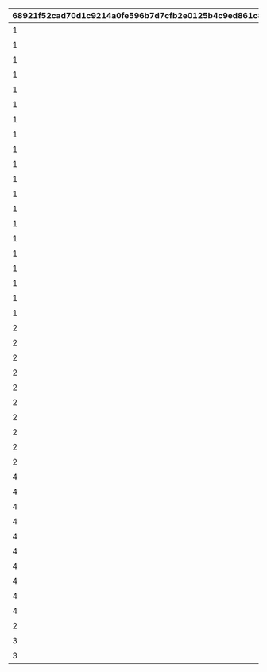 |68921f52cad70d1c9214a0fe596b7d7cfb2e0125b4c9ed861c81be04ab2bccf9|605f15dbbc5e6896bf8ca50e7262cafdf362af5976a4aa786082523aca24ecf5|7875f604955f619e819e218b0a4f382533ff6b03f70953d5d3529063b779af18|6b0f8c1c7fb1dc68e132a904239e9dee6142c15e426649f751f5bc811dec7672|da0aa97d5c1631af6858cf7d4cdc95208487bb5d824b55ef95f57c4e961cafb8|84d50e2944e64b09594484a49c17cf4fc437906554b1ef72a263a8195a14aac0|fc02d1e79740c4f6b52e35ac1b6df6efe90d0fdf4e5e453418a12c8d9ff342e6|55a42944972569c0e1ec243d7c82562e1250897d2395e7459f88a806f8582cc1|2fea794c07fbc38d483c595dc5114b1716d544dcef1c9fd0a9f02f389c8d7558|5c3f52a567a68a508511bf29820ee2f62543980711170b88f84eefb26e97e385|
| --- | --- | --- | --- | --- | --- | --- | --- | --- | --- |
|1|パーツを20個獲得しよう|1|0|100|3|1|1|10000|20|
|1|パーツを25個獲得しよう|2|0|100|3|2|1|10001|25|
|1|パーツを30個獲得しよう|2|0|100|3|3|1|10002|30|
|1|パーツを35個獲得しよう|3|0|100|3|4|1|10003|35|
|1|パーツを40個獲得しよう|3|0|100|3|5|1|10004|40|
|1|パーツを45個獲得しよう|4|0|100|3|6|1|10005|45|
|1|パーツを50個獲得しよう|4|0|100|3|7|1|10006|50|
|1|総戦力を1500以上にしよう|3|0|101|2|101|2|20000|1500|
|1|総戦力を2000以上にしよう|3|0|101|2|102|2|20001|2000|
|1|総戦力を2500以上にしよう|3|0|101|2|103|2|20002|2500|
|1|総戦力を3000以上にしよう|3|0|101|2|104|2|20003|3000|
|1|総戦力を3500以上にしよう|3|0|101|2|105|2|20004|3500|
|1|総戦力を4000以上にしよう|4|0|101|2|106|2|20005|4000|
|1|総戦力を4500以上にしよう|4|0|101|2|107|2|20006|4500|
|1|総戦力を5000以上にしよう|4|0|101|2|108|2|20007|5000|
|1|総戦力を6000以上にしよう|4|0|101|2|109|2|20008|6000|
|1|総戦力を7000以上にしよう|4|0|101|2|110|2|20009|7000|
|1|総戦力を8000以上にしよう|5|0|101|2|111|2|20010|8000|
|1|総戦力を9000以上にしよう|5|0|101|2|112|2|20011|9000|
|1|総戦力を10000以上にしよう|5|0|101|2|600|2|20012|10000|
|2|バトルポイントを累計100pt獲得しよう|2|0|200|4|201|3|30000|100|
|2|バトルポイントを累計200pt獲得しよう|2|0|200|4|202|3|30001|200|
|2|バトルポイントを累計300pt獲得しよう|2|0|200|4|203|3|30002|300|
|2|バトルポイントを累計400pt獲得しよう|2|0|200|4|204|3|30003|400|
|2|バトルポイントを累計500pt獲得しよう|2|0|200|4|205|3|30004|500|
|2|バトルポイントを累計600pt獲得しよう|3|0|200|4|206|3|30005|600|
|2|バトルポイントを累計700pt獲得しよう|3|0|200|4|207|3|30006|700|
|2|バトルポイントを累計800pt獲得しよう|3|0|200|4|208|3|30007|800|
|2|バトルポイントを累計900pt獲得しよう|3|0|200|4|209|3|30008|900|
|2|バトルポイントを累計1000pt獲得しよう|3|0|200|4|210|3|30009|1000|
|4|フブキから5個パーツを獲得しよう|7|0|400|1|401|5|50000|5|
|4|フブキから10個パーツを獲得しよう|7|0|400|1|402|5|50001|10|
|4|フブキから15個パーツを獲得しよう|7|0|400|1|403|5|50002|15|
|4|フブキから20個パーツを獲得しよう|7|0|400|1|404|5|50003|20|
|4|フブキから25個パーツを獲得しよう|7|0|400|1|405|5|50004|25|
|4|フブキから30個パーツを獲得しよう|7|0|400|1|406|5|50005|30|
|4|フブキから35個パーツを獲得しよう|7|0|400|1|407|5|50006|35|
|4|フブキから40個パーツを獲得しよう|7|0|400|1|408|5|50007|40|
|4|フブキから45個パーツを獲得しよう|7|0|400|1|409|5|50008|45|
|4|フブキから50個パーツを獲得しよう|6|0|400|1|700|5|50009|50|
|2|バトルポイントを800pt獲得しよう（何度でも）|7|30009|209|4|999|6|60000|800|
|3|ステージ14をクリアしよう|6|0|300|3|799|7|70000|14|
|3|ステージ50をクリアしよう|8|0|301|3|800|7|70001|50|